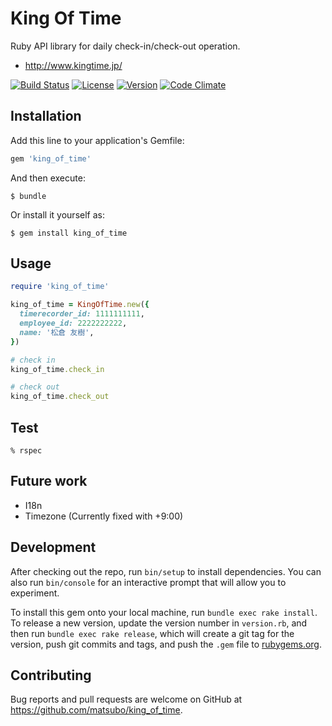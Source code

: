 # King Of Time

Ruby API library for daily check-in/check-out operation.

- http://www.kingtime.jp/

[![Build Status](https://travis-ci.org/matsubo/king_of_time.svg?branch=master)](https://travis-ci.org/matsubo/king_of_time)
[![License](https://img.shields.io/badge/license-MIT-brightgreen.svg?style=flat-square)](http://opensource.org/licenses/MIT)
[![Version](https://img.shields.io/gem/v/vcr.svg?style=flat-square)](https://rubygems.org/gems/king_of_time)
[![Code Climate](https://codeclimate.com/github/matsubo/king_of_time/badges/gpa.svg)](https://codeclimate.com/github/matsubo/king_of_time)



## Installation

Add this line to your application's Gemfile:

```ruby
gem 'king_of_time'
```

And then execute:

    $ bundle

Or install it yourself as:

    $ gem install king_of_time

## Usage


```ruby
require 'king_of_time'

king_of_time = KingOfTime.new({
  timerecorder_id: 1111111111,
  employee_id: 2222222222,
  name: '松倉 友樹',
})

# check in
king_of_time.check_in

# check out
king_of_time.check_out
```


## Test


```
% rspec
```

## Future work

- I18n
- Timezone (Currently fixed with +9:00)

## Development

After checking out the repo, run `bin/setup` to install dependencies. You can also run `bin/console` for an interactive prompt that will allow you to experiment.

To install this gem onto your local machine, run `bundle exec rake install`. To release a new version, update the version number in `version.rb`, and then run `bundle exec rake release`, which will create a git tag for the version, push git commits and tags, and push the `.gem` file to [rubygems.org](https://rubygems.org).

## Contributing

Bug reports and pull requests are welcome on GitHub at https://github.com/matsubo/king_of_time.

